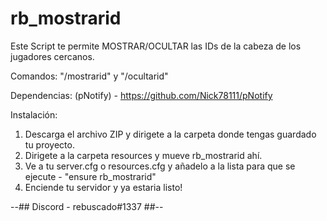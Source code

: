 # rb_mostrarid
Este Script te permite MOSTRAR/OCULTAR las IDs de la cabeza de los jugadores cercanos.

Comandos: "/mostrarid" y "/ocultarid"

Dependencias: (pNotify) - https://github.com/Nick78111/pNotify

Instalación: 

1) Descarga el archivo ZIP y dirigete a la carpeta donde tengas guardado tu proyecto.
2) Dirigete a la carpeta resources y mueve rb_mostrarid ahí.
3) Ve a tu server.cfg o resources.cfg y añadelo a la lista para que se ejecute - "ensure rb_mostrarid"
4) Enciende tu servidor y ya estaria listo!

--## Discord - rebuscado#1337 ##--
